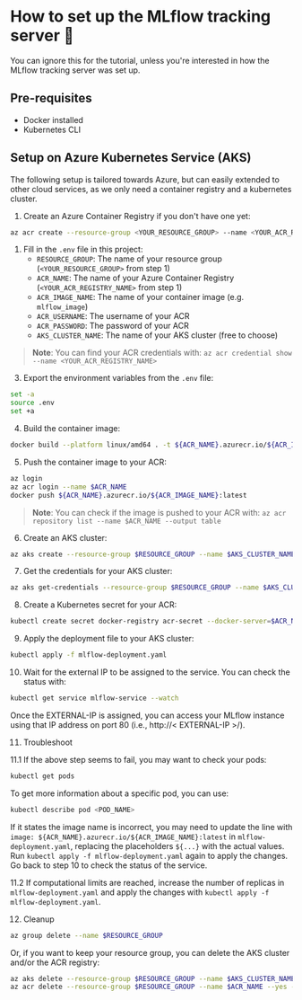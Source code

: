 
# How to set up the MLflow tracking server 🐳

You can ignore this for the tutorial, unless you're interested in how the MLflow tracking server was set up.

## Pre-requisites

- Docker installed
- Kubernetes CLI

## Setup on Azure Kubernetes Service (AKS)

The following setup is tailored towards Azure, but can easily extended to other cloud services, as we only need a container registry and a kubernetes cluster.

1. Create an Azure Container Registry if you don't have one yet:
```bash
az acr create --resource-group <YOUR_RESOURCE_GROUP> --name <YOUR_ACR_REGISTRY_NAME> --sku Basic --admin-enabled true
```

1. Fill in the `.env` file in this project:
   - `RESOURCE_GROUP`: The name of your resource group (`<YOUR_RESOURCE_GROUP>` from step 1)
   - `ACR_NAME`: The name of your Azure Container Registry (`<YOUR_ACR_REGISTRY_NAME>` from step 1)
   - `ACR_IMAGE_NAME`: The name of your container image (e.g. `mlflow_image`)
   - `ACR_USERNAME`: The username of your ACR 
   - `ACR_PASSWORD`: The  password of your ACR
   - `AKS_CLUSTER_NAME`: The name of your AKS cluster (free to choose)

> **Note**: You can find your ACR credentials with: `az acr credential show --name <YOUR_ACR_REGISTRY_NAME>`

3. Export the environment variables from the `.env` file:
```bash
set -a
source .env
set +a
```

4. Build the container image:
```bash
docker build --platform linux/amd64 . -t ${ACR_NAME}.azurecr.io/${ACR_IMAGE_NAME}:latest
```

5. Push the container image to your ACR:
```bash
az login
az acr login --name $ACR_NAME
docker push ${ACR_NAME}.azurecr.io/${ACR_IMAGE_NAME}:latest
```

> **Note**: You can check if the image is pushed to your ACR with: `az acr repository list --name $ACR_NAME --output table`

6. Create an AKS cluster:
```bash
az aks create --resource-group $RESOURCE_GROUP --name $AKS_CLUSTER_NAME --node-count 1 --generate-ssh-keys
```

7. Get the credentials for your AKS cluster:
```bash
az aks get-credentials --resource-group $RESOURCE_GROUP --name $AKS_CLUSTER_NAME
```

8. Create a Kubernetes secret for your ACR:
```bash
kubectl create secret docker-registry acr-secret --docker-server=$ACR_NAME.azurecr.io --docker-username=$ACR_USERNAME --docker-password=$ACR_PASSWORD
```

9. Apply the deployment file to your AKS cluster:
```bash
kubectl apply -f mlflow-deployment.yaml
```

10. Wait for the external IP to be assigned to the service. You can check the status with:
```bash
kubectl get service mlflow-service --watch
```
Once the EXTERNAL-IP is assigned, you can access your MLflow instance using that IP address on port 80 (i.e., http://< EXTERNAL-IP >/).

11. Troubleshoot <br>

11.1 If the above step seems to fail, you may want to check your pods:
```bash
kubectl get pods
```
To get more information about a specific pod, you can use:
```bash
kubectl describe pod <POD_NAME>
```
If it states the image name is incorrect, you may need to update the line with `image: ${ACR_NAME}.azurecr.io/${ACR_IMAGE_NAME}:latest` in `mlflow-deployment.yaml`, replacing the placeholders `${...}` with the actual values. Run `kubectl apply -f mlflow-deployment.yaml` again to apply the changes. Go back to step 10 to check the status of the service.

11.2 If computational limits are reached, increase the number of replicas in `mlflow-deployment.yaml` and apply the changes with `kubectl apply -f mlflow-deployment.yaml`.


12.  Cleanup

```bash
az group delete --name $RESOURCE_GROUP
```

Or, if you want to keep your resource group, you can delete the AKS cluster and/or the ACR registry:
```bash
az aks delete --resource-group $RESOURCE_GROUP --name $AKS_CLUSTER_NAME --yes --no-wait
az acr delete --resource-group $RESOURCE_GROUP --name $ACR_NAME --yes --no-wait
```
